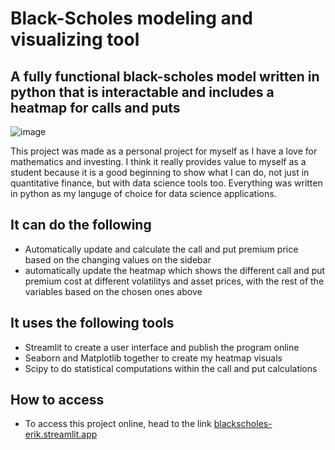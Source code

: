# Black-Scholes modeling and visualizing tool

## A fully functional black-scholes model written in python that is interactable and includes a heatmap for calls and puts

![image](https://github.com/user-attachments/assets/17b4b699-a45a-4878-9e2f-5e52335bf6c0)

This project was made as a personal project for myself as I have a love for mathematics and investing. 
I think it really provides value to myself as a student because it is a good beginning to show what I 
can do, not just in quantitative finance, but with data science tools too. Everything was written in
python as my languge of choice for data science applications. 

## It can do the following
* Automatically update and calculate the call and put premium price based on the changing values on the sidebar
* automatically update the heatmap which shows the different call and put premium cost at different volatilitys and asset prices, with the rest of the variables based on the chosen ones above

## It uses the following tools
* Streamlit to create a user interface and publish the program online
* Seaborn and Matplotlib together to create my heatmap visuals
* Scipy to do statistical computations within the call and put calculations

## How to access
* To access this project online, head to the link [blackscholes-erik.streamlit.app]([https://blackscholes-erik.streamlit.app/])
